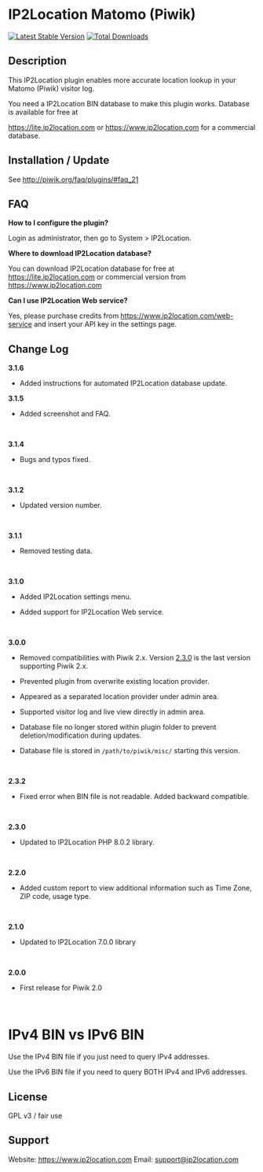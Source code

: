 # IP2Location Matomo (Piwik)
[![Latest Stable Version](https://img.shields.io/packagist/v/ip2location/ip2location-piwik.svg)](https://packagist.org/packages/ip2location/ip2location-piwik)
[![Total Downloads](https://img.shields.io/packagist/dt/ip2location/ip2location-piwik.svg?style=flat-square)](https://packagist.org/packages/ip2location/ip2location-piwik)

## Description

This IP2Location plugin enables more accurate location lookup in your Matomo (Piwik) visitor log.

You need a IP2Location BIN database to make this plugin works. Database is available for free at

https://lite.ip2location.com or https://www.ip2location.com for a commercial database.



## Installation / Update

See http://piwik.org/faq/plugins/#faq_21

## FAQ

__How to I configure the plugin?__

Login as administrator, then go to System > IP2Location.



__Where to download IP2Location database?__

You can download IP2Location database for free at https://lite.ip2location.com or commercial version from https://www.ip2location.com



__Can I use IP2Location Web service?__

Yes, please purchase credits from https://www.ip2location.com/web-service and insert your API key in the settings page.



## Change Log

__3.1.6__

* Added instructions for automated IP2Location database update.



__3.1.5__

* Added screenshot and FAQ.

  ​

__3.1.4__

* Bugs and typos fixed.

  ​

__3.1.2__

* Updated version number.

  ​

__3.1.1__

* Removed testing data.

  ​


__3.1.0__

* Added IP2Location settings menu.

* Added support for IP2Location Web service.

  ​

__3.0.0__

- Removed compatibilities with Piwik 2.x. Version [2.3.0](https://github.com/ip2location/ip2location-piwik/releases/tag/2.3.0) is the last version supporting Piwik 2.x.

- Prevented plugin from overwrite existing location provider.

- Appeared as a separated location provider under admin area.

- Supported visitor log and live view directly in admin area.

- Database file no longer stored within plugin folder to prevent deletion/modification during updates.

- Database file is stored in `/path/to/piwik/misc/` starting this version.

  ​

__2.3.2__

* Fixed error when BIN file is not readable. Added backward compatible.

  ​

__2.3.0__
* Updated to IP2Location PHP 8.0.2 library.

  ​

__2.2.0__
* Added custom report to view additional information such as Time Zone, ZIP code, usage type.

  ​

__2.1.0__
* Updated to IP2Location 7.0.0 library

  ​

__2.0.0__
* First release for Piwik 2.0

  ​

IPv4 BIN vs IPv6 BIN
====================

Use the IPv4 BIN file if you just need to query IPv4 addresses.

Use the IPv6 BIN file if you need to query BOTH IPv4 and IPv6 addresses.


## License

GPL v3 / fair use



## Support
Website: https://www.ip2location.com
Email: support@ip2location.com
